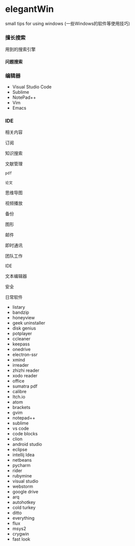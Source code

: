 # elegantWin

small tips for using windows (一些Windows的软件等使用技巧)

### 擅长搜索

用到的搜索引擎

#### 问题搜索 

### 编辑器

* Visual Studio Code
* Sublime
* NotePad++
* Vim
* Emacs

### IDE





相关内容 

订阅

知识搜索

文献管理

	pdf
	
	论文

思维导图

视频播放

备份

图形

邮件

即时通讯

团队工作

IDE

文本编辑器

安全

日常软件

* listary
* bandzip
* honeyview
* geek uninstaller
* disk genius
* potplayer
* ccleaner
* keepass
* onedrive
* electron-ssr
* xmind
* irreader
* zhizhi reader
* xodo reader
* office
* sumatra pdf
* calibre
* Itch.io
* atom
* brackets
* gvim
* notepad++
* sublime
* vs code
* code blocks
* clion
* android studio
* eclipse
* intellij Idea
* netbeans
* pycharm
* rider
* rubymine
* visual studio
* webstorm
* google drive
* arq
* autohotkey
* cold turkey
* ditto
* everything
* flux
* msys2
* crygwin
* fast look